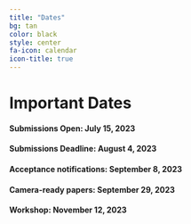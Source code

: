 ```yaml
---
title: "Dates"
bg: tan
color: black
style: center
fa-icon: calendar
icon-title: true
---
```


# Important Dates

#### Submissions Open: July 15, 2023

#### Submissions Deadline: August 4, 2023

#### Acceptance notifications: September 8, 2023

#### Camera-ready papers: September 29, 2023

#### Workshop: **November 12, 2023**
